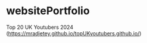 # websitePortfolio
Top 20 UK Youtubers 2024 (https://mradjetey.github.io/topUKyoutubers.github.io/)
